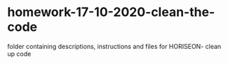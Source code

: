 # homework-17-10-2020-clean-the-code
folder containing descriptions, instructions and files for HORISEON- clean up code 
